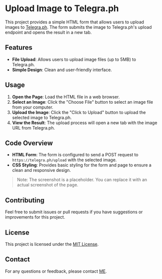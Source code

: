 # Upload Image to Telegra.ph

This project provides a simple HTML form that allows users to upload images to [Telegra.ph](https://telegra.ph/). The form submits the image to Telegra.ph's upload endpoint and opens the result in a new tab.

## Features

- **File Upload**: Allows users to upload image files (up to 5MB) to Telegra.ph.
- **Simple Design**: Clean and user-friendly interface.

## Usage

1. **Open the Page**: Load the HTML file in a web browser.
2. **Select an Image**: Click the "Choose File" button to select an image file from your computer.
3. **Upload the Image**: Click the "Click to Upload" button to upload the selected image to Telegra.ph.
4. **View the Result**: The upload process will open a new tab with the image URL from Telegra.ph.

## Code Overview

- **HTML Form**: The form is configured to send a POST request to `https://telegra.ph/upload` with the selected image.
- **CSS Styling**: Provides basic styling for the form and page to ensure a clean and responsive design.

> Note: The screenshot is a placeholder. You can replace it with an actual screenshot of the page.

## Contributing

Feel free to submit issues or pull requests if you have suggestions or improvements for this project.

## License

This project is licensed under the [MIT License](LICENSE).

## Contact

For any questions or feedback, please contact [ME](mailto:@gmail.com).

